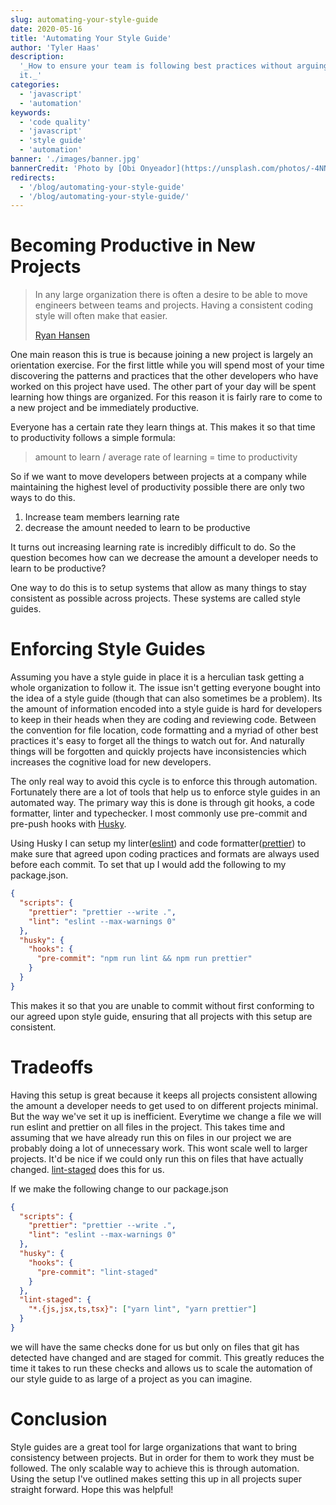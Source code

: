 ```yaml
---
slug: automating-your-style-guide
date: 2020-05-16
title: 'Automating Your Style Guide'
author: 'Tyler Haas'
description:
  '_How to ensure your team is following best practices without arguing over
  it._'
categories:
  - 'javascript'
  - 'automation'
keywords:
  - 'code quality'
  - 'javascript'
  - 'style guide'
  - 'automation'
banner: './images/banner.jpg'
bannerCredit: 'Photo by [Obi Onyeador](https://unsplash.com/photos/-4NNL4-E4q8)'
redirects:
  - '/blog/automating-your-style-guide'
  - '/blog/automating-your-style-guide/'
---
```


# Becoming Productive in New Projects

> In any large organization there is often a desire to be able to move engineers
> between teams and projects. Having a consistent coding style will often make
> that easier.
>
> [Ryan Hansen](https://dev.to/ketiko/enforcing-java-coding-styles-1a9)

One main reason this is true is because joining a new project is largely an
orientation exercise. For the first little while you will spend most of your
time discovering the patterns and practices that the other developers who have
worked on this project have used. The other part of your day will be spent
learning how things are organized. For this reason it is fairly rare to come to
a new project and be immediately productive.

Everyone has a certain rate they learn things at. This makes it so that time to
productivity follows a simple formula:

> amount to learn / average rate of learning = time to productivity

So if we want to move developers between projects at a company while maintaining
the highest level of productivity possible there are only two ways to do this.

1. Increase team members learning rate
2. decrease the amount needed to learn to be productive

It turns out increasing learning rate is incredibly difficult to do. So the
question becomes how can we decrease the amount a developer needs to learn to be
productive?

One way to do this is to setup systems that allow as many things to stay
consistent as possible across projects. These systems are called style guides.

# Enforcing Style Guides

Assuming you have a style guide in place it is a herculian task getting a whole
organization to follow it. The issue isn't getting everyone bought into the idea
of a style guide (though that can also sometimes be a problem). Its the amount
of information encoded into a style guide is hard for developers to keep in
their heads when they are coding and reviewing code. Between the convention for
file location, code formatting and a myriad of other best practices it's easy to
forget all the things to watch out for. And naturally things will be forgotten
and quickly projects have inconsistencies which increases the cognitive load for
new developers.

The only real way to avoid this cycle is to enforce this through automation.
Fortunately there are a lot of tools that help us to enforce style guides in an
automated way. The primary way this is done is through git hooks, a code
formatter, linter and typechecker. I most commonly use pre-commit and pre-push
hooks with [Husky](https://github.com/typicode/husky).

Using Husky I can setup my linter([eslint](https://github.com/eslint/eslint))
and code formatter([prettier](https://github.com/prettier/prettier)) to make
sure that agreed upon coding practices and formats are always used before each
commit. To set that up I would add the following to my package.json.

```json
{
  "scripts": {
    "prettier": "prettier --write .",
    "lint": "eslint --max-warnings 0"
  },
  "husky": {
    "hooks": {
      "pre-commit": "npm run lint && npm run prettier"
    }
  }
}
```

This makes it so that you are unable to commit without first conforming to our
agreed upon style guide, ensuring that all projects with this setup are
consistent.

# Tradeoffs

Having this setup is great because it keeps all projects consistent allowing the
amount a developer needs to get used to on different projects minimal. But the
way we've set it up is inefficient. Everytime we change a file we will run
eslint and prettier on all files in the project. This takes time and assuming
that we have already run this on files in our project we are probably doing a
lot of unnecessary work. This wont scale well to larger projects. It'd be nice
if we could only run this on files that have actually changed.
[lint-staged](https://github.com/okonet/lint-staged) does this for us.

If we make the following change to our package.json

```json
{
  "scripts": {
    "prettier": "prettier --write .",
    "lint": "eslint --max-warnings 0"
  },
  "husky": {
    "hooks": {
      "pre-commit": "lint-staged"
    }
  },
  "lint-staged": {
    "*.{js,jsx,ts,tsx}": ["yarn lint", "yarn prettier"]
  }
}
```

we will have the same checks done for us but only on files that git has detected
have changed and are staged for commit. This greatly reduces the time it takes
to run these checks and allows us to scale the automation of our style guide to
as large of a project as you can imagine.

# Conclusion

Style guides are a great tool for large organizations that want to bring
consistency between projects. But in order for them to work they must be
followed. The only scalable way to achieve this is through automation. Using the
setup I've outlined makes setting this up in all projects super straight
forward. Hope this was helpful!
